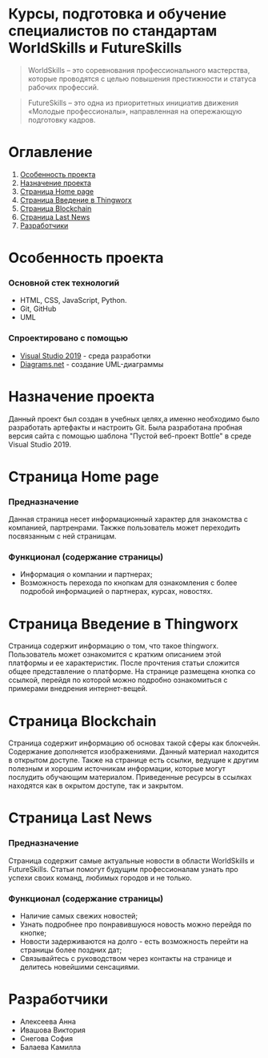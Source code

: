 # **Курсы, подготовка и обучение специалистов по стандартам WorldSkills и FutureSkills**
>WorldSkills – это соревнования профессионального мастерства, которые проводятся с целью повышения престижности и статуса рабочих профессий.

>FutureSkills – это одна из приоритетных инициатив движения «Молодые профессионалы», направленная на опережающую подготовку кадров.
# **Оглавление**
1. [Особенность проекта](#implementedfunctionality)
2. [Назначение проекта](#startupenvironment)
3. [Страница Home page](#homepage)
4. [Страница Введение в Thingworx](#thingworx)
5. [Страница Blockchain](#blockchein)
6. [Страница Last News](#lastnews)
7. [Разработчики](#members)

<a name="implementedfunctionality"></a> 
# **Особенность проекта**
### Основной стек технологий
- HTML, CSS, JavaScript, Python.
- Git, GitHub
- UML
### Спроектировано с помощью
- [Visual Studio 2019](https://visualstudio.microsoft.com/ru/downloads/) - среда разработки 
- [Diagrams.net](https://www.diagrams.net) - создание UML-диаграммы
<a name="startupenvironment"></a>
# **Назначение проекта**
Данный проект был создан в учебных целях,а именно необходимо было разработать артефакты и настроить Git. Была разработана пробная версия сайта  с помощью шаблона "Пустой веб-проект Bottle"  в среде Visual Studio 2019.

<a name="homepage"></a> 
# **Страница Home page**
### Предназначение
Данная страница несет информационный характер для знакомства с компанией, партренрами. Такжке пользователь может переходить посвязанным с ней страницам. 
### Функционал (содержание страницы)
- Информация о компании и партнерах;
- Возможность перехода по кнопкам для ознакомления с более подробой информацией о партнерах, курсах, новостях.

<a name="thingworx"></a> 
# **Страница Введение в Thingworx**
Страница содержит информацию о том, что такое thingworx. Пользователь может ознакомится с кратким описанием этой платформы и ее характеристик. После прочтения статьи сложится общее представление о платформе. На странице размещена кнопка со ссылкой, перейдя по которой можно подробно ознакомиться с примерами внедрения интернет-вещей.

<a name="blockchein"></a> 
# **Страница Blockchain**
Страница содержит информацию об основах такой сферы как блокчейн. Содержание дополняется изображениями. 
Данный материал находится в открытом доступе. Также на странице есть ссылки, ведущие к другим полезным и хорошим источникам информации, которые могут послудить обучающим материалом. Приведенные ресурсы в ссылках находятся как в окрытом доступе, так и закрытом. 

<a name="lastnews"></a> 
# **Страница Last News**
### Предназначение
Страница содержит самые актуальные новости в области WorldSkills и FutureSkills. 
Статьи помогут будущим профессионалам узнать про успехи своих команд, любимых городов и не только. 
### Функционал (содержание страницы)
- Наличие самых свежих новостей;
- Узнать подробнее про понравившуюся новость можно перейдя по кнопке;
- Новости задерживаются на долго - есть возможность перейти на страницы более поздних дат;
- Связывайтесь с руководством через контакты на странице и делитесь новейшими сенсациями.

<a name="members"></a>
# **Разработчики** 
- Алексеева Анна 
- Ивашова Виктория 
- Снегова София
- Балаева Камилла
